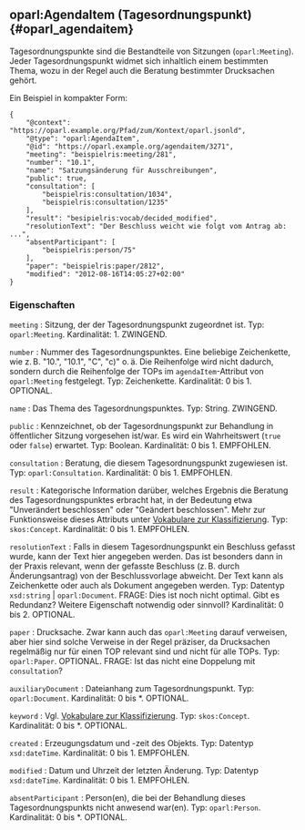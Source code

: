 oparl:AgendaItem (Tagesordnungspunkt)  {#oparl_agendaitem}
-------------------------------------

Tagesordnungspunkte sind die Bestandteile von Sitzungen (`oparl:Meeting`).
Jeder Tagesordnungspunkt widmet sich inhaltlich einem bestimmten Thema,
wozu in der Regel auch die Beratung bestimmter Drucksachen gehört.

Ein Beispiel in kompakter Form:

~~~~~  {#agendaitem_ex1 .json}
{
    "@context": "https://oparl.example.org/Pfad/zum/Kontext/oparl.jsonld",
    "@type": "oparl:AgendaItem",
    "@id": "https://oparl.example.org/agendaitem/3271",
    "meeting": "beispielris:meeting/281",
    "number": "10.1",
    "name": "Satzungsänderung für Ausschreibungen",
    "public": true,
    "consultation": [
        "beispielris:consultation/1034",
        "beispielris:consultation/1235"
    ],
    "result": "besipielris:vocab/decided_modified",
    "resolutionText": "Der Beschluss weicht wie folgt vom Antrag ab: ...",
    "absentParticipant": [
        "beispielris:person/75"
    ],
    "paper": "beispielris:paper/2812",
    "modified": "2012-08-16T14:05:27+02:00"
}
~~~~~

### Eigenschaften ###

`meeting`
:   Sitzung, der der Tagesordnungspunkt zugeordnet ist.
    Typ: `oparl:Meeting`.
    Kardinalität: 1.
    ZWINGEND.

`number`
:   Nummer des Tagesordnungspunktes. Eine beliebige Zeichenkette, wie z. B. "10.", "10.1", "C", "c)" o. ä.
    Die Reihenfolge wird nicht dadurch, sondern durch die Reihenfolge der TOPs im `agendaItem`-Attribut von `oparl:Meeting` festgelegt.
    Typ: Zeichenkette.
    Kardinalität: 0 bis 1.
    OPTIONAL.

`name`
:   Das Thema des Tagesordnungspunktes.
    Typ: String.
    ZWINGEND.

`public`
:   Kennzeichnet, ob der Tagesordnungspunkt zur Behandlung in öffentlicher Sitzung 
    vorgesehen ist/war. Es wird ein Wahrheitswert (`true` oder `false`) erwartet.
    Typ: Boolean.
    Kardinalität: 0 bis 1.
    EMPFOHLEN.

`consultation`
:   Beratung, die diesem Tagesordnungspunkt zugewiesen ist.
    Typ: `oparl:Consultation`.
    Kardinalität: 0 bis 1.
    EMPFOHLEN.

`result`
:   Kategorische Information darüber, welches Ergebnis die Beratung des
    Tagesordnungspunktes erbracht hat, in der Bedeutung etwa
    "Unverändert beschlossen" oder "Geändert beschlossen". Mehr zur
    Funktionsweise dieses Attributs unter [Vokabulare zur Klassifizierung](#vokabulare_klassifizierung).
    Typ: `skos:Concept`.
    Kardinalität: 0 bis 1.
    EMPFOHLEN.

`resolutionText`
:   Falls in diesem Tagesordnungspunkt ein Beschluss gefasst 
    wurde, kann der Text hier angegeben werden. Das ist besonders dann in der 
    Praxis relevant, wenn der gefasste Beschluss (z. B. durch Änderungsantrag) 
    von der Beschlussvorlage abweicht. Der Text kann als Zeichenkette oder auch als Dokument angegeben werden.
    Typ: Datentyp `xsd:string` | `oparl:Document`.
    FRAGE: Dies ist noch nicht optimal. Gibt es Redundanz? Weitere Eigenschaft notwendig oder sinnvoll?
    Kardinalität: 0 bis 2.
    OPTIONAL.

`paper`
:   Drucksache. Zwar kann auch das `oparl:Meeting` darauf verweisen, aber hier
    sind solche Verweise in der Regel präziser, da Drucksachen regelmäßig nur
    für einen TOP relevant sind und nicht für alle TOPs.
    Typ: `oparl:Paper`.
    OPTIONAL.
    FRAGE: Ist das nicht eine Doppelung mit `consultation`?

`auxiliaryDocument`
:   Dateianhang zum Tagesordnungspunkt.
    Typ: `oparl:Document`.
    Kardinalität: 0 bis *.
    OPTIONAL.

`keyword`
:   Vgl. [Vokabulare zur Klassifizierung](#vokabulare_klassifizierung).
    Typ: `skos:Concept`.
    Kardinalität: 0 bis *.
    OPTIONAL.

`created`
:   Erzeugungsdatum und -zeit des Objekts.
    Typ: Datentyp `xsd:dateTime`.
    Kardinalität: 0 bis 1.
    EMPFOHLEN.

`modified`
:   Datum und Uhrzeit der letzten Änderung.
    Typ: Datentyp `xsd:dateTime`.
    Kardinalität: 0 bis 1.
    EMPFOHLEN.

`absentParticipant`
:   Person(en), die bei der Behandlung dieses Tagesordnungspunkts nicht
    anwesend war(en).
    Typ: `oparl:Person`.
    Kardinalität: 0 bis *.
    OPTIONAL.
